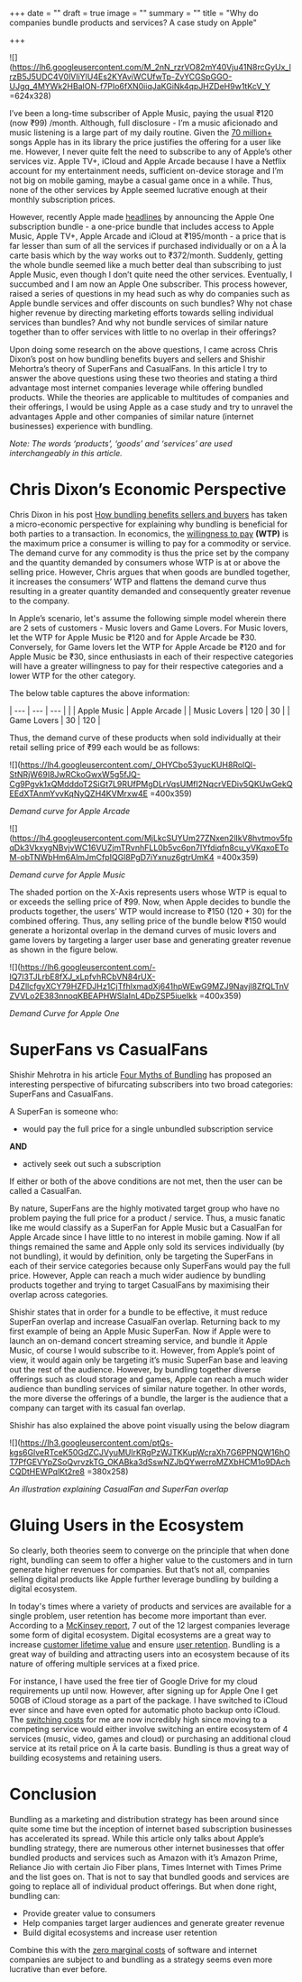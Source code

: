 +++
date = ""
draft = true
image = ""
summary = ""
title = "Why do companies bundle products and services? A case study on Apple"

+++

![](https://lh6.googleusercontent.com/M_2nN_rzrVO82mY40Vju41N8rcGyUx_lrzB5J5UDC4V0lVIiYlU4Es2KYAviWCUfwTp-ZvYCGSpGGO-UJgq_4MYWk2HBalON-f7PIo6fXN0iiqJaKGiNk4qpJHZDeH9w1tKcV_Y =624x328)

I’ve been a long-time subscriber of Apple Music, paying the usual ₹120 (now ₹99) /month. Although, full disclosure - I’m a music aficionado and music listening is a large part of my daily routine. Given the [70 million+](https://www.apple.com/apple-music/) songs Apple has in its library the price justifies the offering for a user like me. However, I never quite felt the need to subscribe to any of Apple’s other services viz. Apple TV+, iCloud and Apple Arcade because I have a Netflix account for my entertainment needs, sufficient on-device storage and I’m not big on mobile gaming, maybe a casual game once in a while. Thus, none of the other services by Apple seemed lucrative enough at their monthly subscription prices.

However, recently Apple made [headlines](https://www.bloomberg.com/news/articles/2020-09-15/apple-debuts-apple-one-subscription-bundles-its-twist-on-prime) by announcing the Apple One subscription bundle - a one-price bundle that includes access to Apple Music, Apple TV+, Apple Arcade and iCloud at ₹195/month - a price that is far lesser than sum of all the services if purchased individually or on a À la carte basis which by the way works out to ₹372/month. Suddenly, getting the whole bundle seemed like a much better deal than subscribing to just Apple Music, even though I don’t quite need the other services. Eventually, I succumbed and I am now an Apple One subscriber. This process however, raised a series of questions in my head such as why do companies such as Apple bundle services and offer discounts on such bundles? Why not chase higher revenue by directing marketing efforts towards selling individual services than bundles? And why not bundle services of similar nature together than to offer services with little to no overlap in their offerings?

Upon doing some research on the above questions, I came across Chris Dixon’s post on how bundling benefits buyers and sellers and Shishir Mehortra’s theory of SuperFans and CasualFans. In this article I try to answer the above questions using these two theories and stating a third advantage most internet companies leverage while offering bundled products. While the theories are applicable to multitudes of companies and their offerings, I would be using Apple as a case study and try to unravel the advantages Apple and other companies of similar nature (internet businesses) experience with bundling.

_Note: The words ‘products’, ‘goods’ and ‘services’ are used interchangeably in this article._

# Chris Dixon’s Economic Perspective

Chris Dixon in his post [How bundling benefits sellers and buyers](https://cdixon.org/2012/07/08/how-bundling-benefits-sellers-and-buyers) has taken a micro-economic perspective for explaining why bundling is beneficial for both parties to a transaction. In economics, the [willingness to pay](https://en.wikipedia.org/wiki/Willingness_to_pay) **(WTP)** is the maximum price a consumer is willing to pay for a commodity or service. The demand curve for any commodity is thus the price set by the company and the quantity demanded by consumers whose WTP is at or above the selling price. However, Chris argues that when goods are bundled together, it increases the consumers’ WTP and flattens the demand curve thus resulting in a greater quantity demanded and consequently greater revenue to the company.

In Apple’s scenario, let's assume the following simple model wherein there are 2 sets of customers - Music lovers and Game Lovers. For Music lovers, let the WTP for Apple Music be ₹120 and for Apple Arcade be ₹30. Conversely, for Game lovers let the WTP for Apple Arcade be ₹120 and for Apple Music be ₹30, since enthusiasts in each of their respective categories will have a greater willingness to pay for their respective categories and a lower WTP for the other category.

The below table captures the above information:

| --- | --- | --- |
|  | Apple Music | Apple Arcade |
| Music Lovers | 120 | 30 |
| Game Lovers | 30 | 120 |

Thus, the demand curve of these products when sold individually at their retail selling price of ₹99 each would be as follows:

![](https://lh4.googleusercontent.com/_OHYCbo53yucKUH8RolQl-StNRjW69I8JwRCkoGwxW5g5fJQ-Cg9Pgvk1xQMdddoT2SiGt7L9RUfPMgDLrVqsUMfI2NqcrVEDiv5QKUwGekQEEdXTAnmYvvKqNyQZH4KVMrxw4E =400x359)

_Demand curve for Apple Arcade_

![](https://lh4.googleusercontent.com/MjLkcSUYUm27ZNxen2lIkV8hvtmov5fpqDk3VkxygNBvjvWC16VUZjmTRvnhFLL0b5vc6pn7IYfdiqfn8cu_yVKqxoEToM-obTNWbHm6AlmJmCfpIQGl8PgD7iYxnuz6gtrUmK4 =400x359)

_Demand curve for Apple Music_

The shaded portion on the X-Axis represents users whose WTP is equal to or exceeds the selling price of ₹99. Now, when Apple decides to bundle the products together, the users’ WTP would increase to ₹150 (120 + 30) for the combined offering. Thus, any selling price of the bundle below ₹150 would generate a horizontal overlap in the demand curves of music lovers and game lovers by targeting a larger user base and generating greater revenue as shown in the figure below.

![](https://lh6.googleusercontent.com/-lQ7l3TJLrbE8fXJ_xLpfvhRCbVN84rUX-D4ZllcfgvXCY79HZFDJHz1CjTfhlxmadXj641hpWEwG9MZJ9Navjl8ZfQLTnVZVVLo2E383nnoqKBEAPHWSIaInL4DpZSP5iueIkk =400x359)

_Demand Curve for Apple One_

# SuperFans vs CasualFans

Shishir Mehrotra in his article [Four Myths of Bundling](https://coda.io/@shishir/four-myths-of-bundling) has proposed an interesting perspective of bifurcating subscribers into two broad categories: SuperFans and CasualFans.

A SuperFan is someone who:

* would pay the full price for a single unbundled subscription service

**AND**

* actively seek out such a subscription

If either or both of the above conditions are not met, then the user can be called a CasualFan.

By nature, SuperFans are the highly motivated target group who have no problem paying the full price for a product / service. Thus, a music fanatic like me would classify as a SuperFan for Apple Music but a CasualFan for Apple Arcade since I have little to no interest in mobile gaming. Now if all things remained the same and Apple only sold its services individually (by not bundling), it would by definition, only be targeting the SuperFans in each of their service categories because only SuperFans would pay the full price. However, Apple can reach a much wider audience by bundling products together and trying to target CasualFans by maximising their overlap across categories.

Shishir states that in order for a bundle to be effective, it must reduce SuperFan overlap and increase CasualFan overlap. Returning back to my first example of being an Apple Music SuperFan. Now if Apple were to launch an on-demand concert streaming service, and bundle it Apple Music, of course I would subscribe to it. However, from Apple’s point of view, it would again only be targeting it’s music SuperFan base and leaving out the rest of the audience. However, by bundling together diverse offerings such as cloud storage and games, Apple can reach a much wider audience than bundling services of similar nature together. In other words, the more diverse the offerings of a bundle, the larger is the audience that a company can target with its casual fan overlap.

Shishir has also explained the above point visually using the below diagram

![](https://lh3.googleusercontent.com/ptQs-kgs6GlveRTceK50GdZCJVyuMUlrKRgPzWJTKKupWcraXh7G6PPNQW16hOT7PfGEVYpZSoQvrvzkTG_OKABka3dSswNZJbQYwerroMZXbHCM1o9DAchCQDtHEWPqlKt2re8 =380x258)

_An illustration explaining CasualFan and SuperFan overlap_

# Gluing Users in the Ecosystem

So clearly, both theories seem to converge on the principle that when done right, bundling can seem to offer a higher value to the customers and in turn generate higher revenues for companies. But that’s not all, companies selling digital products like Apple further leverage bundling by building a digital ecosystem.

In today's times where a variety of products and services are available for a single problem, user retention has become more important than ever. According to a [McKinsey report](https://www.mckinsey.com/business-functions/strategy-and-corporate-finance/our-insights/the-strategy-and-corporate-finance-blog/if-youre-not-building-an-ecosystem-chances-are-your-competitors-are), 7 out of the 12 largest companies leverage some form of digital ecosystem. Digital ecosystems are a great way to increase [customer lifetime value](https://en.wikipedia.org/wiki/Customer_lifetime_value) and ensure [user retention](https://en.wikipedia.org/wiki/Customer_retention). Bundling is a great way of building and attracting users into an ecosystem because of its nature of offering multiple services at a fixed price.

For instance, I have used the free tier of Google Drive for my cloud requirements up until now. However, after signing up for Apple One I get 50GB of iCloud storage as a part of the package. I have switched to iCloud ever since and have even opted for automatic photo backup onto iCloud. The [switching costs](https://en.wikipedia.org/wiki/Switching_barriers) for me are now incredibly high since moving to a competing service would either involve switching an entire ecosystem of 4 services (music, video, games and cloud) or purchasing an additional cloud service at its retail price on À la carte basis. Bundling is thus a great way of building ecosystems and retaining users.

# Conclusion

Bundling as a marketing and distribution strategy has been around since quite some time but the inception of internet based subscription businesses has accelerated its spread. While this article only talks about Apple’s bundling strategy, there are numerous other internet businesses that offer bundled products and services such as Amazon with it’s Amazon Prime, Reliance Jio with certain Jio Fiber plans, Times Internet with Times Prime and the list goes on. That is not to say that bundled goods and services are going to replace all of individual product offerings. But when done right, bundling can:

* Provide greater value to consumers
* Help companies target larger audiences and generate greater revenue
* Build digital ecosystems and increase user retention

Combine this with the [zero marginal costs](https://stratechery.com/2019/what-is-a-tech-company/) of software and internet companies are subject to and bundling as a strategy seems even more lucrative than ever before.
